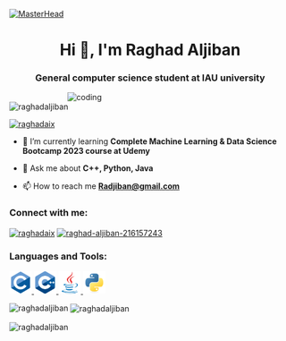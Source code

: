 [![MasterHead](https://camo.githubusercontent.com/ba9f3bd30647e352a3f5e1e45eb45c6ec7bad6155cd16aaedf4a426738da0ca5/68747470733a2f2f696e646f616e616c79746963612e636f6d2f7374617469632f696d616765732f62616e6e6572722e676966)](https://github.com/RaghadAljiban) 
<h1 align="center">Hi 👋, I'm Raghad Aljiban</h1>
<h3 align="center">General computer science student at IAU university</h3>
<img align="right" alt="coding" width="400" src="https://cdn.pnghd.pics/data/14/coding-gif-24.gif">

<p align="left"> <img src="https://komarev.com/ghpvc/?username=raghadaljiban&label=Profile%20views&color=0e75b6&style=flat" alt="raghadaljiban" /> </p>

<p align="left"> <a href="https://twitter.com/raghadaix" target="blank"><img src="https://img.shields.io/twitter/follow/raghadccsit?logo=twitter&style=for-the-badge" alt="raghadaix" /></a> </p>

- 🌱 I’m currently learning **Complete Machine Learning & Data Science Bootcamp 2023 course at Udemy**

- 💬 Ask me about **C++, Python, Java**

- 📫 How to reach me **Radjiban@gmail.com**

<h3 align="left">Connect with me:</h3>
<p align="left">
<a href="https://twitter.com/raghadaix" target="blank"><img align="center" src="https://raw.githubusercontent.com/rahuldkjain/github-profile-readme-generator/master/src/images/icons/Social/twitter.svg" alt="raghadaix" height="30" width="40" /></a>
<a href="https://linkedin.com/in/raghad-aljiban-216157243" target="blank"><img align="center" src="https://raw.githubusercontent.com/rahuldkjain/github-profile-readme-generator/master/src/images/icons/Social/linked-in-alt.svg" alt="raghad-aljiban-216157243" height="30" width="40" /></a>
</p>

<h3 align="left">Languages and Tools:</h3>
<p align="left"> <a href="https://www.cprogramming.com/" target="_blank" rel="noreferrer"> <img src="https://raw.githubusercontent.com/devicons/devicon/master/icons/c/c-original.svg" alt="c" width="40" height="40"/> </a> <a href="https://www.w3schools.com/cpp/" target="_blank" rel="noreferrer"> <img src="https://raw.githubusercontent.com/devicons/devicon/master/icons/cplusplus/cplusplus-original.svg" alt="cplusplus" width="40" height="40"/> </a> <a href="https://www.java.com" target="_blank" rel="noreferrer"> <img src="https://raw.githubusercontent.com/devicons/devicon/master/icons/java/java-original.svg" alt="java" width="40" height="40"/> </a> <a href="https://www.python.org" target="_blank" rel="noreferrer"> <img src="https://raw.githubusercontent.com/devicons/devicon/master/icons/python/python-original.svg" alt="python" width="40" height="40"/> </a> </p>

<p><img align="left" src="https://github-readme-stats.vercel.app/api/top-langs?username=raghadaljiban&show_icons=true&locale=en&layout=compact" alt="raghadaljiban" /></p>

<p>&nbsp;<img align="center" src="https://github-readme-stats.vercel.app/api?username=raghadaljiban&show_icons=true&locale=en" alt="raghadaljiban" /></p>

<p><img align="center" src="https://github-readme-streak-stats.herokuapp.com/?user=raghadaljiban&" alt="raghadaljiban" /></p>

